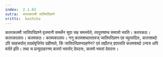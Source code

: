 ```yaml
---
index:  2.1.63
sutra:  कतरकतमौ जातिपरिप्रश्ने
vritti:  kashika 
---
```


कतरकतमौ जातिपरिप्रश्ने वृतमानौ समर्थेन सुपा सह समस्येते, तत्पुरुषश्च समासो भवति। कतरकठः। कतरकालापः। कतमकठः। कतमकालापः। ननु कतमशब्दस्तावज् जातिपरिप्रश्न एव व्युत्पादितः, कतरशब्दो ऽपि साहचर्यात् तदर्थवृत्तिरेव ग्रहीष्यते, किं जातिपरिप्रश्नग्रहणेन? एवं तर्ह्येतज् ज्ञापयति कतमशब्दो ऽन्यत्र अपि वर्तते इति। तथा च प्रत्युदाहरनम् कतरो भवतोर् देवदत्तः, कतमो भवतां देवदत्तः।

